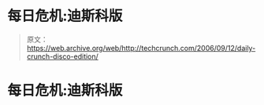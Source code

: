 # 每日危机:迪斯科版 

> 原文：<https://web.archive.org/web/http://techcrunch.com/2006/09/12/daily-crunch-disco-edition/>

# 每日危机:迪斯科版